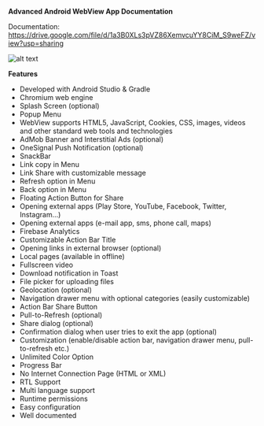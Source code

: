 <b>Advanced Android WebView App Documentation</b>

Documentation: https://drive.google.com/file/d/1a3B0XLs3pVZ86XemvcuYY8CiM_S9weFZ/view?usp=sharing

![alt text](https://github.com/mustafaersoyer/Advanced-Android-WebView/blob/master/ENG.jpg?raw=true)

<b> Features </b>

<ul>
  <li>Developed with Android Studio & Gradle</li>
  <li>Chromium web engine</li>
  <li>Splash Screen (optional)</li>
  <li>Popup Menu</li>
  <li>WebView supports HTML5, JavaScript, Cookies, CSS, images, videos and other standard web tools and technologies
</li>
  <li>AdMob Banner and Interstitial Ads (optional)
</li>
  <li>OneSignal Push Notification (optional)
</li>
  <li>SnackBar
</li>
  <li>Link copy in Menu
</li>
  <li>Link Share with customizable message
</li>
  <li>Refresh option in Menu
</li>
  <li>Back option in Menu
</li>
  <li>Floating Action Button for Share
</li>
  <li>Opening external apps (Play Store, YouTube, Facebook, Twitter, Instagram...)
</li>
  <li>Opening external apps (e-mail app, sms, phone call, maps)
</li>
  <li>Firebase Analytics
</li>
  <li>Customizable Action Bar Title
</li>
  <li>Opening links in external browser (optional)
</li><li>Local pages (available in offline)
</li><li>Fullscreen video
</li>
  <li>Download notification in Toast
</li>
  <li>File picker for uploading files
</li>
  <li>Geolocation (optional)
</li>
  <li>Navigation drawer menu with optional categories (easily customizable)
</li>
  <li>Action Bar Share Button
</li>
  <li>Pull-to-Refresh (optional)
</li><li>Share dialog (optional)
</li><li>Confirmation dialog when user tries to exit the app (optional)
</li>
  <li>Customization (enable/disable action bar, navigation drawer menu, pull-to-refresh etc.)
</li>
  <li>Unlimited Color Option
</li>
  <li>Progress Bar
</li>
  <li>No Internet Connection Page (HTML or XML)
</li>
  <li>RTL Support
</li>
  <li>Multi language support
</li>
  <li>Runtime permissions
</li>
  <li>Easy configuration
</li>
  <li>Well documented
</li>
</ul>
